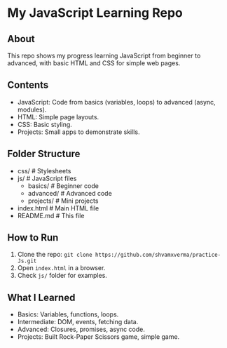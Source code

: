 # My JavaScript Learning Repo

## About
This repo shows my progress learning JavaScript from beginner to advanced, with basic HTML and CSS for simple web pages.

## Contents
- JavaScript: Code from basics (variables, loops) to advanced (async, modules).
- HTML: Simple page layouts.
- CSS: Basic styling.
- Projects: Small apps to demonstrate skills.

## Folder Structure
- css/          # Stylesheets
- js/           # JavaScript files
  - basics/     # Beginner code
  - advanced/   # Advanced code
  - projects/   # Mini projects
- index.html   # Main HTML file
- README.md    # This file

## How to Run
1. Clone the repo: `git clone https://github.com/shvamxverma/practice-Js.git`
2. Open `index.html` in a browser.
3. Check `js/` folder for examples.

## What I Learned
- Basics: Variables, functions, loops.
- Intermediate: DOM, events, fetching data.
- Advanced: Closures, promises, async code.
- Projects: Built Rock-Paper Scissors game, simple game.

